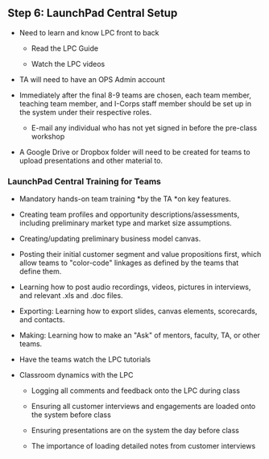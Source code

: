 ## Step 6: LaunchPad Central Setup

* Need to learn and know LPC front to back

    * Read the LPC Guide

    * Watch the LPC videos

* TA will need to have an OPS Admin account

* Immediately after the final 8-9 teams are chosen, each team member, teaching team member, and I-Corps staff member should be set up in the system under their respective roles.

    * E-mail any individual who has not yet signed in before the pre-class workshop

* A Google Drive or Dropbox folder will need to be created for teams to upload presentations and other material to.

### LaunchPad Central Training for Teams

* Mandatory hands-on team training *by the TA *on key features.

* Creating team profiles and opportunity descriptions/assessments, including preliminary market type and market size assumptions.

* Creating/updating preliminary business model canvas.

* Posting their initial  customer segment and value propositions first, which allow teams to "color-code" linkages as defined by the teams that define them.

* Learning how to post audio recordings, videos, pictures in interviews, and relevant .xls and .doc files.

* Exporting: Learning how to export slides, canvas elements, scorecards, and contacts.

* Making: Learning how to make an "Ask" of mentors, faculty, TA, or other teams.

* Have the teams watch the LPC tutorials

* Classroom dynamics with the LPC

    * Logging all comments and feedback onto the LPC during class

    * Ensuring all customer interviews and engagements are loaded onto the system before class

    * Ensuring presentations are on the system the day before class

    * The importance of loading detailed notes from customer interviews
